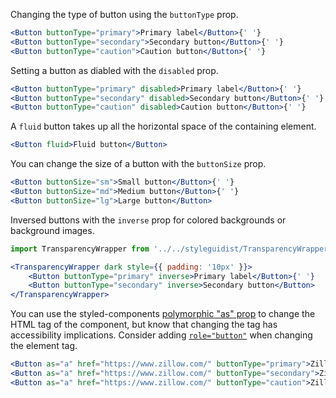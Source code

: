 Changing the type of button using the `buttonType` prop.

```jsx
<Button buttonType="primary">Primary label</Button>{' '}
<Button buttonType="secondary">Secondary button</Button>{' '}
<Button buttonType="caution">Caution button</Button>{' '}
```

Setting a button as diabled with the `disabled` prop.

```jsx
<Button buttonType="primary" disabled>Primary label</Button>{' '}
<Button buttonType="secondary" disabled>Secondary button</Button>{' '}
<Button buttonType="caution" disabled>Caution button</Button>{' '}
```

A `fluid` button takes up all the horizontal space of the containing element.

```jsx
<Button fluid>Fluid button</Button>
```

You can change the size of a button with the `buttonSize` prop.

```jsx
<Button buttonSize="sm">Small button</Button>{' '}
<Button buttonSize="md">Medium button</Button>{' '}
<Button buttonSize="lg">Large button</Button>
```

Inversed buttons with the `inverse` prop for colored backgrounds or background images.

```jsx
import TransparencyWrapper from '../../styleguidist/TransparencyWrapper';

<TransparencyWrapper dark style={{ padding: '10px' }}>
    <Button buttonType="primary" inverse>Primary label</Button>{' '}
    <Button buttonType="secondary" inverse>Secondary button</Button>
</TransparencyWrapper>
```

You can use the styled-components [polymorphic "as" prop](https://www.styled-components.com/docs/api#as-polymorphic-prop) to change the HTML tag of the component, but know that changing the tag has accessibility implications. Consider adding [`role="button"`](https://www.w3.org/TR/wai-aria-1.1/#button) when changing the element tag.

```jsx
<Button as="a" href="https://www.zillow.com/" buttonType="primary">Zillow anchor</Button>{' '}
<Button as="a" href="https://www.zillow.com/" buttonType="secondary">Zillow anchor</Button>{' '}
<Button as="a" href="https://www.zillow.com/" buttonType="caution">Zillow anchor</Button>
```
